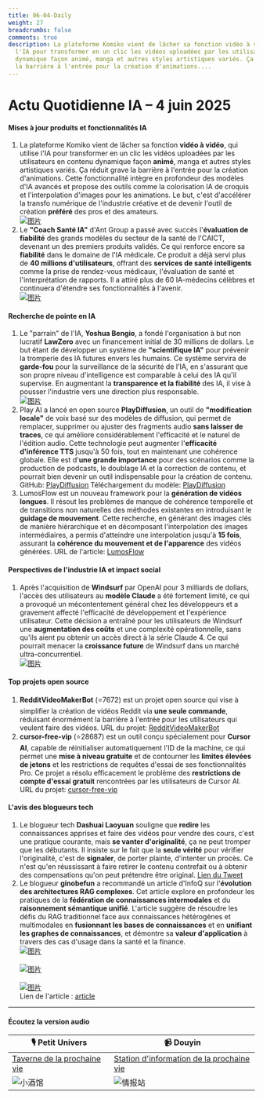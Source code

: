 ```yaml
---
title: 06-04-Daily
weight: 27
breadcrumbs: false
comments: true
description: La plateforme Komiko vient de lâcher sa fonction vidéo à vidéo, qui utilise
  l'IA pour transformer en un clic les vidéos uploadées par les utilisateurs en contenu
  dynamique façon animé, manga et autres styles artistiques variés. Ça réduit grave
  la barrière à l'entrée pour la création d'animations....
---
```

# Actu Quotidienne IA – 4 juin 2025

#### **Mises à jour produits et fonctionnalités IA**

1.  La plateforme Komiko vient de lâcher sa fonction **vidéo à vidéo**, qui utilise l'IA pour transformer en un clic les vidéos uploadées par les utilisateurs en contenu dynamique façon **animé**, manga et autres styles artistiques variés. Ça réduit grave la barrière à l'entrée pour la création d'animations. Cette fonctionnalité intègre en profondeur des modèles d'IA avancés et propose des outils comme la colorisation IA de croquis et l'interpolation d'images pour les animations. Le but, c'est d'accélérer la transfo numérique de l'industrie créative et de devenir l'outil de création **préféré** des pros et des amateurs.
    <br/> [![图片](https://autoproxy.justlikemaki.vip/?pp=https://pic.chinaz.com/2025/0604/6388464889049235843422625.png)](https://autoproxy.justlikemaki.vip/?pp=https://pic.chinaz.com/2025/0604/6388464889049235843422625.png) <br/>
2.  Le **"Coach Santé IA"** d'Ant Group a passé avec succès l'**évaluation de fiabilité** des grands modèles du secteur de la santé de l'CAICT, devenant un des premiers produits validés. Ce qui renforce encore sa **fiabilité** dans le domaine de l'IA médicale. Ce produit a déjà servi plus de **40 millions d'utilisateurs**, offrant des **services de santé intelligents** comme la prise de rendez-vous médicaux, l'évaluation de santé et l'interprétation de rapports. Il a attiré plus de 60 IA-médecins célèbres et continuera d'étendre ses fonctionnalités à l'avenir.
    <br/> [![图片](https://autoproxy.justlikemaki.vip/?pp=https://pic.chinaz.com/picmap/202309121506505395_0.jpg)](https://autoproxy.justlikemaki.vip/?pp=https://pic.chinaz.com/picmap/202309121506505395_0.jpg) <br/>

#### **Recherche de pointe en IA**

1.  Le "parrain" de l'IA, **Yoshua Bengio**, a fondé l'organisation à but non lucratif **LawZero** avec un financement initial de 30 millions de dollars. Le but étant de développer un système de **"scientifique IA"** pour prévenir la tromperie des IA futures envers les humains. Ce système servira de **garde-fou** pour la surveillance de la sécurité de l'IA, en s'assurant que son propre niveau d'intelligence est comparable à celui des IA qu'il supervise. En augmentant la **transparence et la fiabilité** des IA, il vise à pousser l'industrie vers une direction plus responsable.
    <br/> [![图片](https://autoproxy.justlikemaki.vip/?pp=https://pic.chinaz.com/picmap/202412271635326771_0.jpg)](https://autoproxy.justlikemaki.vip/?pp=https://pic.chinaz.com/picmap/202412271635326771_0.jpg) <br/>
2.  Play AI a lancé en open source **PlayDiffusion**, un outil de **"modification locale"** de voix basé sur des modèles de diffusion, qui permet de remplacer, supprimer ou ajuster des fragments audio **sans laisser de traces**, ce qui améliore considérablement l'efficacité et le naturel de l'édition audio. Cette technologie peut augmenter l'**efficacité d'inférence TTS** jusqu'à 50 fois, tout en maintenant une cohérence globale. Elle est d'**une grande importance** pour des scénarios comme la production de podcasts, le doublage IA et la correction de contenu, et pourrait bien devenir un outil indispensable pour la création de contenu.
    GitHub: [PlayDiffusion](https://github.com/playht/PlayDiffusion) Téléchargement du modèle: [PlayDiffusion](https://huggingface.co/PlayHT/PlayDiffusion)
3.  LumosFlow est un nouveau framework pour la **génération de vidéos longues**. Il résout les problèmes de manque de cohérence temporelle et de transitions non naturelles des méthodes existantes en introduisant le **guidage de mouvement**. Cette recherche, en générant des images clés de manière hiérarchique et en décomposant l'interpolation des images intermédiaires, a permis d'atteindre une interpolation jusqu'à **15 fois**, assurant la **cohérence du mouvement et de l'apparence** des vidéos générées.
    URL de l'article: [LumosFlow](https://arxiv.org/abs/2506.02497)

#### **Perspectives de l'industrie IA et impact social**

1.  Après l'acquisition de **Windsurf** par OpenAI pour 3 milliards de dollars, l'accès des utilisateurs au **modèle Claude** a été fortement limité, ce qui a provoqué un mécontentement général chez les développeurs et a gravement affecté l'efficacité de développement et l'expérience utilisateur. Cette décision a entraîné pour les utilisateurs de Windsurf une **augmentation des coûts** et une complexité opérationnelle, sans qu'ils aient pu obtenir un accès direct à la série Claude 4. Ce qui pourrait menacer la **croissance future** de Windsurf dans un marché ultra-concurrentiel.
    <br/> [![图片](https://autoproxy.justlikemaki.vip/?pp=https://pic.chinaz.com/picmap/202502061719371797_2.jpg)](https://autoproxy.justlikemaki.vip/?pp=https://pic.chinaz.com/picmap/202502061719371797_2.jpg) <br/>

#### **Top projets open source**

1.  **RedditVideoMakerBot** (⭐7672) est un projet open source qui vise à simplifier la création de vidéos Reddit via **une seule commande**, réduisant énormément la barrière à l'entrée pour les utilisateurs qui veulent faire des vidéos.
    URL du projet: [RedditVideoMakerBot](https://github.com/elebumm/RedditVideoMakerBot)
2.  **cursor-free-vip** (⭐28687) est un outil conçu spécialement pour **Cursor AI**, capable de réinitialiser automatiquement l'ID de la machine, ce qui permet une **mise à niveau gratuite** et de contourner les **limites élevées de jetons** et les restrictions de requêtes d'essai de ses fonctionnalités Pro. Ce projet a résolu efficacement le problème des **restrictions de compte d'essai gratuit** rencontrées par les utilisateurs de Cursor AI.
    URL du projet: [cursor-free-vip](https://github.com/yeongpin/cursor-free-vip)

#### **L'avis des blogueurs tech**

1.  Le blogueur tech **Dashuai Laoyuan** souligne que **redire** les connaissances apprises et faire des vidéos pour vendre des cours, c'est une pratique courante, mais **se vanter d'originalité**, ça ne peut tromper que les débutants. Il insiste sur le fait que la **seule vérité** pour vérifier l'originalité, c'est de **signaler**, de porter plainte, d'intenter un procès. Ce n'est qu'en réussissant à faire retirer le contenu contrefait ou à obtenir des compensations qu'on peut prétendre être original.
    [Lien du Tweet](https://x.com/ezshine/status/1930068772146295153)
2.  Le blogueur **ginobefun** a recommandé un article d'InfoQ sur l'**évolution des architectures RAG complexes**. Cet article explore en profondeur les pratiques de la **fédération de connaissances intermodales** et du **raisonnement sémantique unifié**. L'article suggère de résoudre les défis du RAG traditionnel face aux connaissances hétérogènes et multimodales en **fusionnant les bases de connaissances** et en **unifiant les graphes de connaissances**, et démontre sa **valeur d'application** à travers des cas d'usage dans la santé et la finance.
<br/> [![图片](https://pbs.twimg.com/media/Gsj5vqPa0AAPVEa?format=jpg&name=orig)](https://pbs.twimg.com/media/Gsj5vqPa0AAPVEa?format=jpg&name=orig) <br/> <br/> [![图片](https://pbs.twimg.com/media/Gsj52bAasAIfgTI?format=jpg&name=orig)](https://pbs.twimg.com/media/Gsj52bAasAIfgTI?format=jpg&name=orig) <br/> <br/> [![图片](https://pbs.twimg.com/media/Gsj54ksasAADTeL?format=jpg&name=orig)](https://pbs.twimg.com/media/Gsj54ksasAADTeL?format=jpg&name=orig) <br/> Lien de l'article : [article](https://bestblogs.dev/article/2ba211)

---

#### **Écoutez la version audio**

| 🎙️ **Petit Univers** | 📹 **Douyin** |
| --- | --- |
| [Taverne de la prochaine vie](https://www.xiaoyuzhoufm.com/podcast/683c62b7c1ca9cf575a5030e) | [Station d'information de la prochaine vie](https://www.douyin.com/user/MS4wLjABAAAAwpwqPQlu38sO38VyWgw9ZjDEnN4bMR5j8x111UxpseHR9DpB6-CveI5KRXOWuFwG)|
| ![小酒馆](https://s1.imagehub.cc/images/2025/06/24/f959f7984e9163fc50d3941d79a7f262.md.png) | ![情报站](https://s1.imagehub.cc/images/2025/06/24/7fc30805eeb831e1e2baa3a240683ca3.md.png) |